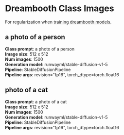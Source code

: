 # Dreambooth Class Images

For regularization when [training dreambooth models](https://github.com/huggingface/notebooks/blob/main/diffusers/sd_dreambooth_training.ipynb).

## a photo of a person

**Class prompt**: a photo of a person\
**Image size**: 512 x 512\
**Num images**: 1500\
**Generation model**: runwayml/stable-diffusion-v1-5\
**Pipeline**: StableDiffusionPipeline\
**Pipeline args**: revision="fp16", torch_dtype=torch.float16

## photo of a cat

**Class prompt**: a photo of a cat\
**Image size**: 512 x 512\
**Num images**: 1500\
**Generation model**: runwayml/stable-diffusion-v1-5\
**Pipeline**: StableDiffusionPipeline\
**Pipeline args**: revision="fp16", torch_dtype=torch.float16
